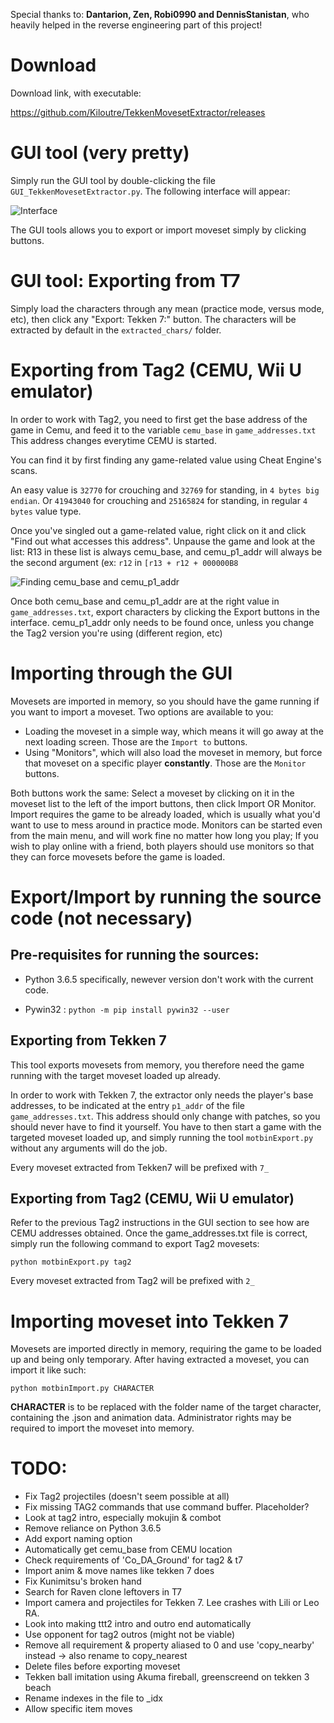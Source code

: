 Special thanks to: **Dantarion, Zen, Robi0990 and DennisStanistan**, who heavily helped in the reverse engineering part of this project!

# Download

Download link, with executable:

https://github.com/Kiloutre/TekkenMovesetExtractor/releases

# GUI tool (very pretty)

Simply run the GUI tool by double-clicking the file `GUI_TekkenMovesetExtractor.py`. The following interface will appear:

![Interface](https://pbs.twimg.com/media/EYt5eqXWoAEXQtI.png:large)

The GUI tools allows you to export or import moveset simply by clicking buttons.

# GUI tool: Exporting from T7

Simply load the characters through any mean (practice mode, versus mode, etc), then click any "Export: Tekken 7:" button.
The characters will be extracted by default in the `extracted_chars/` folder.


# Exporting from Tag2  (CEMU, Wii U emulator)

In order to work with Tag2, you need to first get the base address of the game in Cemu, and feed it to the variable `cemu_base` in `game_addresses.txt`
This address changes everytime CEMU is started.

You can find it by first finding any game-related value using Cheat Engine's scans.

An easy value is `32770` for crouching and `32769` for standing, in `4 bytes big endian`.
Or `41943040` for crouching and `25165824` for standing, in regular `4 bytes` value type.

Once you've singled out a game-related value, right click on it and click "Find out what accesses this address". Unpause the game and look at the list:
R13 in these list is always cemu_base, and cemu_p1_addr will always be the second argument (ex: `r12` in `[r13 + r12 + 000000B8`

![Finding cemu_base and cemu_p1_addr](https://i.imgur.com/jsgYLm2.png)

Once both cemu_base and cemu_p1_addr are at the right value in `game_addresses.txt`, export characters by clicking the Export buttons in the interface.
cemu_p1_addr only needs to be found once, unless you change the Tag2 version you're using (different region, etc)

# Importing through the GUI

Movesets are imported in memory, so you should have the game running if you want to import a moveset.
Two options are available to you:

- Loading the moveset in a simple way, which means it will go away at the next loading screen. Those are the `Import to` buttons.
- Using "Monitors", which will also load the moveset in memory, but force that moveset on a specific player **constantly**. Those are the `Monitor` buttons.

Both buttons work the same: Select a moveset by clicking on it in the moveset list to the left of the import buttons, then click Import OR Monitor.
Import requires the game to be already loaded, which is usually what you'd want to use to mess around in practice mode.
Monitors can be started even from the main menu, and will work fine no matter how long you play;
If you wish to play online with a friend, both players should use monitors so that they can force movesets before the game is loaded.


# Export/Import by running the source code (not necessary)

## Pre-requisites for running the sources:

- Python 3.6.5 specifically, newever version don't work with the current code.

- Pywin32 : `python -m pip install pywin32 --user`

## Exporting from Tekken 7
This tool exports movesets from memory, you therefore need the game running with the target moveset loaded up already.

In order to work with Tekken 7, the extractor only needs the player's base addresses, to be indicated at the entry `p1_addr` of the file `game_addresses.txt`.
This address should only change with patches, so you should never have to find it yourself.
You have to then start a game with the targeted moveset loaded up, and simply running the tool `motbinExport.py` without any arguments will do the job.

Every moveset extracted from Tekken7 will be prefixed with `7_`

## Exporting from Tag2 (CEMU, Wii U emulator)

Refer to the previous Tag2 instructions in the GUI section to see how are CEMU addresses obtained.
Once the game_addresses.txt file is correct, simply run the following command to export Tag2 movesets:

`python motbinExport.py tag2`

Every moveset extracted from Tag2 will be prefixed with `2_`

# Importing moveset into Tekken 7

Movesets are imported directly in memory, requiring the game to be loaded up and being only temporary.
After having extracted a moveset, you can import it like such:

`python motbinImport.py CHARACTER` 

**CHARACTER** is to be replaced with the folder name of the target character, containing the .json and animation data.
Administrator rights may be required to import the moveset into memory.

# TODO:

- Fix Tag2 projectiles (doesn't seem possible at all)
- Fix missing TAG2 commands that use command buffer. Placeholder?
- Look at tag2 intro, especially mokujin & combot
- Remove reliance on Python 3.6.5
- Add export naming option
- Automatically get cemu_base from CEMU location
- Check requirements of 'Co_DA_Ground' for tag2 & t7
- Import anim & move names like tekken 7 does
- Fix Kunimitsu's broken hand
- Search for Raven clone leftovers in T7
- Import camera and projectiles for Tekken 7. Lee crashes with Lili or Leo RA.
- Look into making ttt2 intro and outro end automatically
- Use opponent for tag2 outros (might not be viable)
- Remove all requirement & property aliased to 0 and use 'copy_nearby' instead -> also rename to copy_nearest
- Delete files before exporting moveset
- Tekken ball imitation using Akuma fireball, greenscreend on tekken 3 beach
- Rename indexes in the file to _idx
- Allow specific item moves